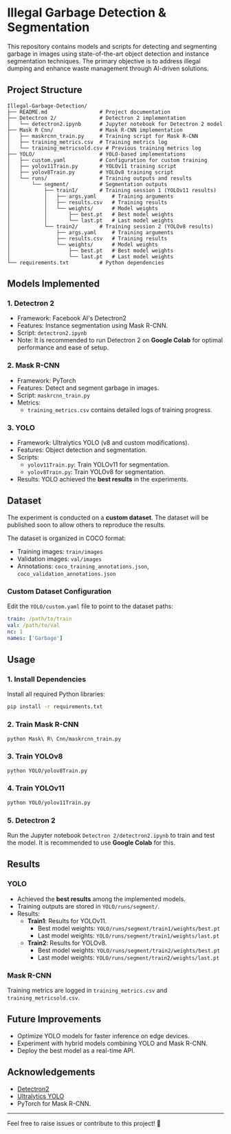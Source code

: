 # Illegal Garbage Detection & Segmentation

This repository contains models and scripts for detecting and segmenting garbage in images using state-of-the-art object detection and instance segmentation techniques. The primary objective is to address illegal dumping and enhance waste management through AI-driven solutions.

## Project Structure

```
Illegal-Garbage-Detection/
├── README.md                 # Project documentation
├── Detectron 2/              # Detectron 2 implementation
│   └── detectron2.ipynb      # Jupyter notebook for Detectron 2 model
├── Mask R Cnn/               # Mask R-CNN implementation
│   ├── maskrcnn_train.py     # Training script for Mask R-CNN
│   ├── training_metrics.csv  # Training metrics log
│   └── training_metricsold.csv # Previous training metrics log
├── YOLO/                     # YOLO-based implementations
│   ├── custom.yaml           # Configuration for custom training
│   ├── yolov11Train.py       # YOLOv11 training script
│   ├── yolov8Train.py        # YOLOv8 training script
│   └── runs/                 # Training outputs and results
│       └── segment/          # Segmentation outputs
│           ├── train1/       # Training session 1 (YOLOv11 results)
│           │   ├── args.yaml     # Training arguments
│           │   ├── results.csv   # Training results
│           │   └── weights/      # Model weights
│           │       ├── best.pt   # Best model weights
│           │       └── last.pt   # Last model weights
│           └── train2/       # Training session 2 (YOLOv8 results)
│               ├── args.yaml     # Training arguments
│               ├── results.csv   # Training results
│               └── weights/      # Model weights
│                   ├── best.pt   # Best model weights
│                   └── last.pt   # Last model weights
└── requirements.txt          # Python dependencies
```

## Models Implemented

### 1. Detectron 2
- Framework: Facebook AI's Detectron2
- Features: Instance segmentation using Mask R-CNN.
- Script: `detectron2.ipynb`
- Note: It is recommended to run Detectron 2 on **Google Colab** for optimal performance and ease of setup.

### 2. Mask R-CNN
- Framework: PyTorch
- Features: Detect and segment garbage in images.
- Script: `maskrcnn_train.py`
- Metrics:
  - `training_metrics.csv` contains detailed logs of training progress.

### 3. YOLO
- Framework: Ultralytics YOLO (v8 and custom modifications).
- Features: Object detection and segmentation.
- Scripts:
  - `yolov11Train.py`: Train YOLOv11 for segmentation.
  - `yolov8Train.py`: Train YOLOv8 for segmentation.
- Results: YOLO achieved the **best results** in the experiments.

## Dataset

The experiment is conducted on a **custom dataset**. The dataset will be published soon to allow others to reproduce the results.

The dataset is organized in COCO format:
- Training images: `train/images`
- Validation images: `val/images`
- Annotations: `coco_training_annotations.json`, `coco_validation_annotations.json`

### Custom Dataset Configuration
Edit the `YOLO/custom.yaml` file to point to the dataset paths:
```yaml
train: /path/to/train
val: /path/to/val
nc: 1
names: ['Garbage']
```

## Usage

### 1. Install Dependencies
Install all required Python libraries:
```bash
pip install -r requirements.txt
```

### 2. Train Mask R-CNN
```bash
python Mask\ R\ Cnn/maskrcnn_train.py
```

### 3. Train YOLOv8
```bash
python YOLO/yolov8Train.py
```

### 4. Train YOLOv11
```bash
python YOLO/yolov11Train.py
```

### 5. Detectron 2
Run the Jupyter notebook `Detectron 2/detectron2.ipynb` to train and test the model. It is recommended to use **Google Colab** for this.

## Results

### YOLO
- Achieved the **best results** among the implemented models.
- Training outputs are stored in `YOLO/runs/segment/`.
- Results:
  - **Train1**: Results for YOLOv11.
    - Best model weights: `YOLO/runs/segment/train1/weights/best.pt`
    - Last model weights: `YOLO/runs/segment/train1/weights/last.pt`
  - **Train2**: Results for YOLOv8.
    - Best model weights: `YOLO/runs/segment/train2/weights/best.pt`
    - Last model weights: `YOLO/runs/segment/train2/weights/last.pt`

### Mask R-CNN
Training metrics are logged in `training_metrics.csv` and `training_metricsold.csv`.

## Future Improvements
- Optimize YOLO models for faster inference on edge devices.
- Experiment with hybrid models combining YOLO and Mask R-CNN.
- Deploy the best model as a real-time API.

## Acknowledgements
- [Detectron2](https://github.com/facebookresearch/detectron2)
- [Ultralytics YOLO](https://github.com/ultralytics/yolov5)
- PyTorch for Mask R-CNN.

---
Feel free to raise issues or contribute to this project! 🚀
